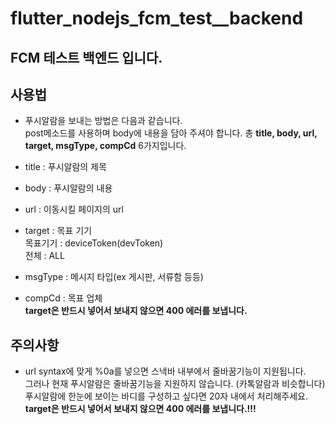 # flutter_nodejs_fcm_test__backend

## FCM 테스트 백엔드 입니다.

## 사용법
- 푸시알람을 보내는 방법은 다음과 같습니다.             
post메소드를 사용하며 body에 내용을 담아 주셔야 합니다.
총 **title, body, url, target, msgType, compCd** 6가지입니다.    

- title : 푸시알람의 제목  
- body : 푸시알람의 내용  
- url : 이동시킬 페이지의 url  
- target : 목표 기기     
        목표기기 : deviceToken(devToken)    
        전체 : ALL  
- msgType : 메시지 타입(ex 게시판, 서류함 등등)
- compCd : 목표 업체    
**target은 반드시 넣어서 보내지 않으면 400 에러를 보냅니다.**      
          

## 주의사항
- url syntax에 맞게 %0a를 넣으면 스낵바 내부에서 줄바꿈기능이 지원됩니다.               
그러나 현재 푸시알람은 줄바꿈기능을 지원하지 않습니다. (카톡알람과 비슷합니다)              
푸시알람에 한눈에 보이는 바디를 구성하고 싶다면 20자 내에서 처리해주세요.               
**target은 반드시 넣어서 보내지 않으면 400 에러를 보냅니다.!!!**              